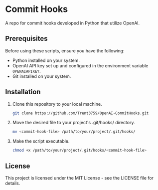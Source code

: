 # Commit Hooks

A repo for commit hooks developed in Python that utilize OpenAI. 

## Prerequisites

Before using these scripts, ensure you have the following:

- Python installed on your system.
- OpenAI API key set up and configured in the environment variable `OPENAIAPIKEY`.
- Git installed on your system.

## Installation

1. Clone this repository to your local machine.

   ```bash
   git clone https://github.com/Trent3759/OpenAI-CommitHooks.git
   ```
2. Move the desired file to your project's .git/hooks/ directory.
   ```bash
   mv <commit-hook-file> /path/to/your/project/.git/hooks/
   ```
3. Make the script executable.
   ```bash
   chmod +x /path/to/your/project/.git/hooks/<commit-hook-file>
   ```

## License
This project is licensed under the MIT License - see the LICENSE file for details.


